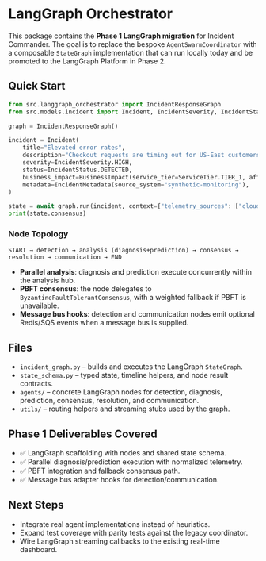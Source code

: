 # LangGraph Orchestrator

This package contains the **Phase 1 LangGraph migration** for Incident Commander. The goal is to replace the bespoke `AgentSwarmCoordinator` with a composable `StateGraph` implementation that can run locally today and be promoted to the LangGraph Platform in Phase 2.

## Quick Start

```python
from src.langgraph_orchestrator import IncidentResponseGraph
from src.models.incident import Incident, IncidentSeverity, IncidentStatus, BusinessImpact, IncidentMetadata, ServiceTier

graph = IncidentResponseGraph()

incident = Incident(
    title="Elevated error rates",
    description="Checkout requests are timing out for US-East customers",
    severity=IncidentSeverity.HIGH,
    status=IncidentStatus.DETECTED,
    business_impact=BusinessImpact(service_tier=ServiceTier.TIER_1, affected_users=1200),
    metadata=IncidentMetadata(source_system="synthetic-monitoring"),
)

state = await graph.run(incident, context={"telemetry_sources": ["cloudwatch", "app_traces"]})
print(state.consensus)
```

### Node Topology

```
START → detection → analysis (diagnosis+prediction) → consensus → resolution → communication → END
```

- **Parallel analysis**: diagnosis and prediction execute concurrently within the analysis hub.
- **PBFT consensus**: the node delegates to `ByzantineFaultTolerantConsensus`, with a weighted fallback if PBFT is unavailable.
- **Message bus hooks**: detection and communication nodes emit optional Redis/SQS events when a message bus is supplied.

## Files

- `incident_graph.py` – builds and executes the LangGraph `StateGraph`.
- `state_schema.py` – typed state, timeline helpers, and node result contracts.
- `agents/` – concrete LangGraph nodes for detection, diagnosis, prediction, consensus, resolution, and communication.
- `utils/` – routing helpers and streaming stubs used by the graph.

## Phase 1 Deliverables Covered

- ✅ LangGraph scaffolding with nodes and shared state schema.
- ✅ Parallel diagnosis/prediction execution with normalized telemetry.
- ✅ PBFT integration and fallback consensus path.
- ✅ Message bus adapter hooks for detection/communication.

## Next Steps

- Integrate real agent implementations instead of heuristics.
- Expand test coverage with parity tests against the legacy coordinator.
- Wire LangGraph streaming callbacks to the existing real-time dashboard.

